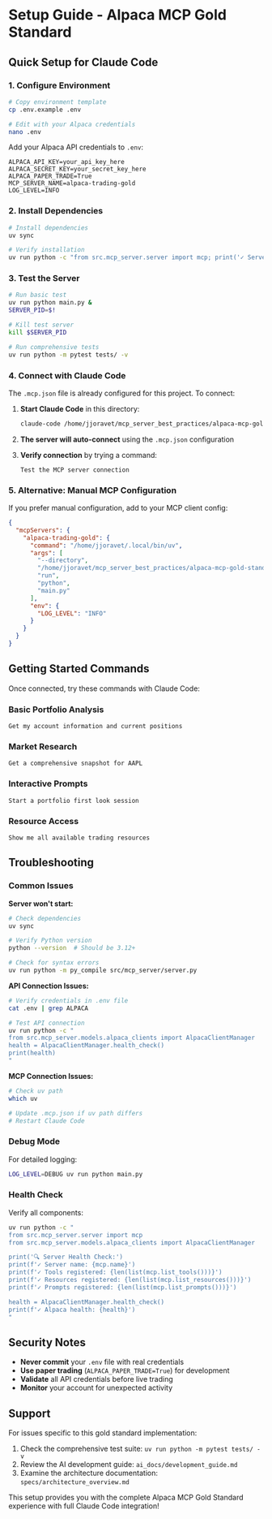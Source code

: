 # Setup Guide - Alpaca MCP Gold Standard

## Quick Setup for Claude Code

### 1. Configure Environment
```bash
# Copy environment template
cp .env.example .env

# Edit with your Alpaca credentials
nano .env
```

Add your Alpaca API credentials to `.env`:
```env
ALPACA_API_KEY=your_api_key_here
ALPACA_SECRET_KEY=your_secret_key_here
ALPACA_PAPER_TRADE=True
MCP_SERVER_NAME=alpaca-trading-gold
LOG_LEVEL=INFO
```

### 2. Install Dependencies
```bash
# Install dependencies
uv sync

# Verify installation
uv run python -c "from src.mcp_server.server import mcp; print('✓ Server imports successfully')"
```

### 3. Test the Server
```bash
# Run basic test
uv run python main.py &
SERVER_PID=$!

# Kill test server
kill $SERVER_PID

# Run comprehensive tests
uv run python -m pytest tests/ -v
```

### 4. Connect with Claude Code

The `.mcp.json` file is already configured for this project. To connect:

1. **Start Claude Code** in this directory:
   ```bash
   claude-code /home/jjoravet/mcp_server_best_practices/alpaca-mcp-gold-standard
   ```

2. **The server will auto-connect** using the `.mcp.json` configuration

3. **Verify connection** by trying a command:
   ```
   Test the MCP server connection
   ```

### 5. Alternative: Manual MCP Configuration

If you prefer manual configuration, add to your MCP client config:

```json
{
  "mcpServers": {
    "alpaca-trading-gold": {
      "command": "/home/jjoravet/.local/bin/uv",
      "args": [
        "--directory",
        "/home/jjoravet/mcp_server_best_practices/alpaca-mcp-gold-standard",
        "run",
        "python",
        "main.py"
      ],
      "env": {
        "LOG_LEVEL": "INFO"
      }
    }
  }
}
```

## Getting Started Commands

Once connected, try these commands with Claude Code:

### Basic Portfolio Analysis
```
Get my account information and current positions
```

### Market Research
```
Get a comprehensive snapshot for AAPL
```

### Interactive Prompts
```
Start a portfolio first look session
```

### Resource Access
```
Show me all available trading resources
```

## Troubleshooting

### Common Issues

**Server won't start:**
```bash
# Check dependencies
uv sync

# Verify Python version
python --version  # Should be 3.12+

# Check for syntax errors
uv run python -m py_compile src/mcp_server/server.py
```

**API Connection Issues:**
```bash
# Verify credentials in .env file
cat .env | grep ALPACA

# Test API connection
uv run python -c "
from src.mcp_server.models.alpaca_clients import AlpacaClientManager
health = AlpacaClientManager.health_check()
print(health)
"
```

**MCP Connection Issues:**
```bash
# Check uv path
which uv

# Update .mcp.json if uv path differs
# Restart Claude Code
```

### Debug Mode

For detailed logging:
```bash
LOG_LEVEL=DEBUG uv run python main.py
```

### Health Check

Verify all components:
```bash
uv run python -c "
from src.mcp_server.server import mcp
from src.mcp_server.models.alpaca_clients import AlpacaClientManager

print('🔍 Server Health Check:')
print(f'✓ Server name: {mcp.name}')
print(f'✓ Tools registered: {len(list(mcp.list_tools()))}')
print(f'✓ Resources registered: {len(list(mcp.list_resources()))}')
print(f'✓ Prompts registered: {len(list(mcp.list_prompts()))}')

health = AlpacaClientManager.health_check()
print(f'✓ Alpaca health: {health}')
"
```

## Security Notes

- **Never commit** your `.env` file with real credentials
- **Use paper trading** (`ALPACA_PAPER_TRADE=True`) for development
- **Validate** all API credentials before live trading
- **Monitor** your account for unexpected activity

## Support

For issues specific to this gold standard implementation:
1. Check the comprehensive test suite: `uv run python -m pytest tests/ -v`
2. Review the AI development guide: `ai_docs/development_guide.md`
3. Examine the architecture documentation: `specs/architecture_overview.md`

This setup provides you with the complete Alpaca MCP Gold Standard experience with full Claude Code integration!
